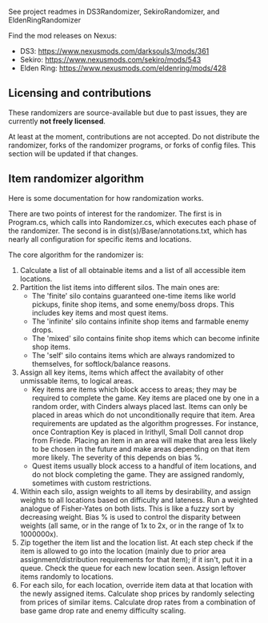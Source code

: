 See project readmes in DS3Randomizer, SekiroRandomizer, and EldenRingRandomizer

Find the mod releases on Nexus:

- DS3: https://www.nexusmods.com/darksouls3/mods/361
- Sekiro: https://www.nexusmods.com/sekiro/mods/543
- Elden Ring: https://www.nexusmods.com/eldenring/mods/428

## Licensing and contributions

These randomizers are source-available but due to past issues, they are currently **not freely licensed**.

At least at the moment, contributions are not accepted. Do not distribute the randomizer, forks of the randomizer programs, or forks of config files. This section will be updated if that changes.

## Item randomizer algorithm

Here is some documentation for how randomization works.

There are two points of interest for the randomizer. The first is in Program.cs, which calls into Randomizer.cs, which executes each phase of the randomizer. The second is in dist(s)/Base/annotations.txt, which
has nearly all configuration for specific items and locations.

The core algorithm for the randomizer is:

1. Calculate a list of all obtainable items and a list of all accessible item locations.
2. Partition the list items into different silos. The main ones are:
    - The 'finite' silo contains guaranteed one-time items like world pickups, finite shop items, and some enemy/boss drops. This includes key items and most quest items.
    - The 'infinite' silo contains infinite shop items and farmable enemy drops.
    - The 'mixed' silo contains finite shop items which can become infinite shop items.
    - The 'self' silo contains items which are always randomized to themselves, for softlock/balance reasons.
3. Assign all key items, items which affect the availabity of other unmissable items, to logical areas.
    - Key items are items which block access to areas; they may be required to complete the game. Key items are placed one by one in a random order, with Cinders always placed last.
      Items can only be placed in areas which do not unconditionally require that item. Area requirements are updated as the algorithm progresses. For instance, once Contraption Key is placed in Irithyll, Small Doll cannot drop from Friede.
      Placing an item in an area will make that area less likely to be chosen in the future and make areas depending on that item more likely. The severity of this depends on bias %.
    - Quest items usually block access to a handful of item locations, and do not block completing the game. They are assigned randomly, sometimes with custom restrictions.
4. Within each silo, assign weights to all items by desirability, and assign weights to all locations based on difficulty and lateness. Run a weighted analogue of Fisher-Yates on both lists. This is like a fuzzy sort by decreasing weight.
   Bias % is used to control the disparity between weights (all same, or in the range of 1x to 2x, or in the range of 1x to 1000000x).
5. Zip together the item list and the location list. At each step check if the item is allowed to go into the location (mainly due to prior area assignment/distribution requirements for that item); if it isn't, put it in a queue.
   Check the queue for each new location seen. Assign leftover items randomly to locations.
6. For each silo, for each location, override item data at that location with the newly assigned items.
   Calculate shop prices by randomly selecting from prices of similar items. Calculate drop rates from a combination of base game drop rate and enemy difficulty scaling.
